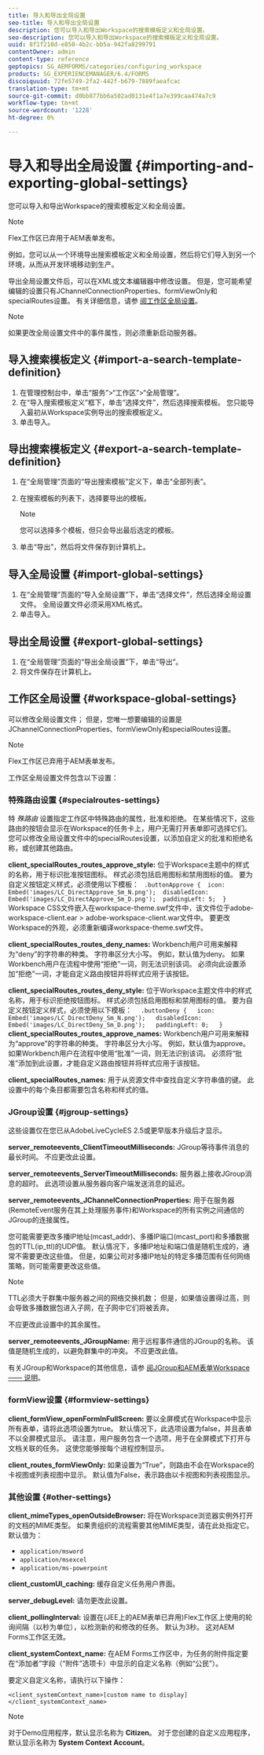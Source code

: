 ```yaml
---
title: 导入和导出全局设置
seo-title: 导入和导出全局设置
description: 您可以导入和导出Workspace的搜索模板定义和全局设置。
seo-description: 您可以导入和导出Workspace的搜索模板定义和全局设置。
uuid: 8f1f210d-e850-4b2c-bb5a-942fa8299791
contentOwner: admin
content-type: reference
geptopics: SG_AEMFORMS/categories/configuring_workspace
products: SG_EXPERIENCEMANAGER/6.4/FORMS
discoiquuid: 72fe5749-2fa2-442f-b679-7889faeafcac
translation-type: tm+mt
source-git-commit: d0bb877bb6a502ad0131e4f1a7e399caa474a7c9
workflow-type: tm+mt
source-wordcount: '1228'
ht-degree: 0%

---
```



# 导入和导出全局设置 {#importing-and-exporting-global-settings}

您可以导入和导出Workspace的搜索模板定义和全局设置。

>[!NOTE]
>
>Flex工作区已弃用于AEM表单发布。

例如，您可以从一个环境导出搜索模板定义和全局设置，然后将它们导入到另一个环境，从而从开发环境移动到生产。

导出全局设置文件后，可以在XML或文本编辑器中修改设置。 但是，您可能希望编辑的设置只有JChannelConnectionProperties、formViewOnly和specialRoutes设置。 有关详细信息，请参 [阅工作区全局设置](importing-exporting-global-settings.md#workspace-global-settings)。

>[!NOTE]
>
>如果更改全局设置文件中的事件属性，则必须重新启动服务器。

## 导入搜索模板定义 {#import-a-search-template-definition}

1. 在管理控制台中，单击“服务”>“工作区”>“全局管理”。
1. 在“导入搜索模板定义”框下，单击“选择文件”，然后选择搜索模板。 您只能导入最初从Workspace实例导出的搜索模板定义。
1. 单击导入。

## 导出搜索模板定义 {#export-a-search-template-definition}

1. 在“全局管理”页面的“导出搜索模板”定义下，单击“全部列表”。
1. 在搜索模板的列表下，选择要导出的模板。

   >[!NOTE]
   >
   >您可以选择多个模板，但只会导出最后选定的模板。

1. 单击“导出”，然后将文件保存到计算机上。

## 导入全局设置 {#import-global-settings}

1. 在“全局管理”页面的“导入全局设置”下，单击“选择文件”，然后选择全局设置文件。 全局设置文件必须采用XML格式。
1. 单击导入。

## 导出全局设置 {#export-global-settings}

1. 在“全局管理”页面的“导出全局设置”下，单击“导出”。
1. 将文件保存在计算机上。

## 工作区全局设置 {#workspace-global-settings}

可以修改全局设置文件； 但是，您唯一想要编辑的设置是JChannelConnectionProperties、formViewOnly和specialRoutes设置。

>[!NOTE]
>
>Flex工作区已弃用于AEM表单发布。

工作区全局设置文件包含以下设置：

### 特殊路由设置 {#specialroutes-settings}

特 *殊路由* 设置指定工作区中特殊路由的属性，批准和拒绝。 在某些情况下，这些路由的按钮会显示在Workspace的任务卡上，用户无需打开表单即可选择它们。 您可以修改全局设置文件中的specialRoutes设置，以添加自定义的批准和拒绝名称，或创建其他路由。

**client_specialRoutes_routes_approve_style:** 位于Workspace主题中的样式的名称，用于标识批准按钮图标。 样式必须包括启用图标和禁用图标的值。 要为自定义按钮定义样式，必须使用以下模板：
` .buttonApprove {  icon: Embed('images/LC_DirectApprove_Sm_N.png');  disabledIcon: Embed('images/LC_DirectApprove_Sm_D.png');  paddingLeft: 5;  }` Workspace CSS文件嵌入在workspace-theme.swf文件中，该文件位于adobe-workspace-client.ear > adobe-workspace-client.war文件中。 要更改Workspace的外观，必须重新编译workspace-theme.swf文件。

**client_specialRoutes_routes_deny_names:** Workbench用户可用来解释为“deny”的字符串的种类。 字符串区分大小写。 例如，默认值为deny。 如果Workbench用户在流程中使用“拒绝”一词，则无法识别该词。 必须向此设置添加“拒绝”一词，才能自定义路由按钮并将样式应用于该按钮。

**client_specialRoutes_routes_deny_style:** 位于Workspace主题文件中的样式名称，用于标识拒绝按钮图标。 样式必须包括启用图标和禁用图标的值。 要为自定义按钮定义样式，必须使用以下模板：
`  .buttonDeny {   icon: Embed('images/LC_DirectDeny_Sm_N.png');   disabledIcon: Embed('images/LC_DirectDeny_Sm_D.png');   paddingLeft: 0;   }` **client_specialRoutes_routes_approve_names:** Workbench用户可用来解释为“approve”的字符串的种类。 字符串区分大小写。 例如，默认值为approve。 如果Workbench用户在流程中使用“批准”一词，则无法识别该词。 必须将“批准”添加到此设置，才能自定义路由按钮并将样式应用于该按钮。

**client_specialRoutes_names:** 用于从资源文件中查找自定义字符串值的键。 此设置中的每个条目都需要包含名称和样式的值。

### JGroup设置 {#jgroup-settings}

这些设置仅在您已从AdobeLiveCycleES 2.5或更早版本升级后才显示。

**server_remoteevents_ClientTimeoutMilliseconds:** JGroup等待事件消息的最长时间。 不应更改此设置。

**server_remoteevents_ServerTimeoutMilliseconds:** 服务器上接收JGroup消息的超时。 此选项设置从服务器向客户端发送消息的延迟。

**server_remoteevents_JChannelConnectionProperties:** 用于在服务器(RemoteEvent服务在其上处理服务事件)和Workspace的所有实例之间通信的JGroup的连接属性。

您可能需要更改多播IP地址(mcast_addr)、多播IP端口(mcast_port)和多播数据包的TTL(ip_ttl)的UDP值。 默认情况下，多播IP地址和端口值是随机生成的，通常不需要更改这些值。 但是，如果公司对多播IP地址的特定多播范围有任何网络策略，则可能需要更改这些值。

>[!NOTE]
>
>TTL必须大于群集中服务器之间的网络交换机数； 但是，如果值设置得过高，则会导致多播数据包进入子网，在子网中它们将被丢弃。

不应更改此设置中的其余属性。

**server_remoteevents_JGroupName:** 用于远程事件通信的JGroup的名称。 该值是随机生成的，以避免群集中的冲突。 不应更改此值。

有关JGroup和Workspace的其他信息，请参 [阅JGroup和AEM表单Workspace —— 说明](https://blogs.adobe.com/livecycle/2011/03/jgroups-and-livecycle-workspace-explained.html)。

### formView设置 {#formview-settings}

**client_formView_openFormInFullScreen:** 要以全屏模式在Workspace中显示所有表单，请将此选项设置为true。 默认情况下，此选项设置为false，并且表单不以全屏模式显示。 请注意，用户服务包含一个选项，用于在全屏模式下打开与文档关联的任务。 这使您能够按每个进程控制显示。

**client_routes_formViewOnly:** 如果设置为“True”，则路由不会在Workspace的卡视图或列表视图中显示。 默认值为False，表示路由以卡视图和列表视图显示。

### 其他设置 {#other-settings}

**client_mimeTypes_openOutsideBrowser:** 将在Workspace浏览器实例外打开的文档的MIME类型。 如果贵组织的流程需要其他MIME类型，请在此处指定它。 默认值为：

* `application/msword`
* `application/msexcel`
* `application/ms-powerpoint`

**client_customUI_caching:** 缓存自定义任务用户界面。

**server_debugLevel:** 请勿更改此设置。

**client_pollingInterval:** 设置在(JEE上的AEM表单已弃用)Flex工作区上使用的轮询间隔（以秒为单位），以检测新的和修改的任务。 默认为3秒。 这对AEM Forms工作区无效。

**client_systemContext_name:** 在AEM Forms工作区中，为任务的附件指定要在“添加者”字段（“附件”选项卡）中显示的自定义名称（例如“公民”）。

要定义自定义名称，请执行以下操作：

`<client_systemContext_name>[custom name to display]</client_systemContext_name>`

>[!NOTE]
>
>对于Demo应用程序，默认显示名称为 **Citizen**。 对于您创建的自定义应用程序，默认显示名称为 **System Context Account**。
